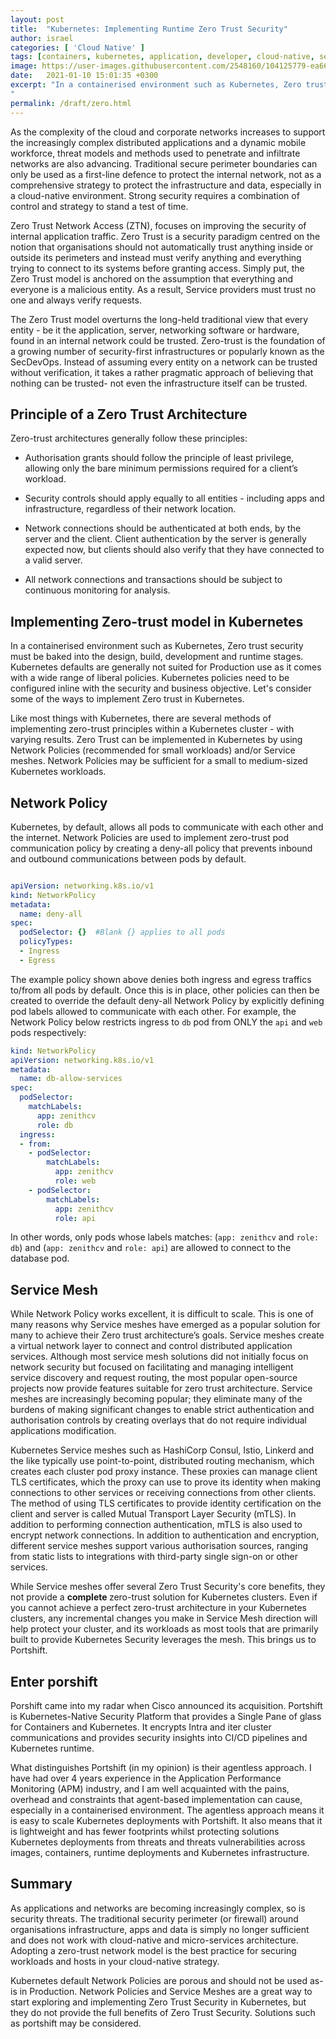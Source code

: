 ```yaml
---
layout: post
title:  "Kubernetes: Implementing Runtime Zero Trust Security"
author: israel
categories: [ 'Cloud Native' ]
tags: [containers, kubernetes, application, developer, cloud-native, security ]
image: https://user-images.githubusercontent.com/2548160/104125779-ea666400-5350-11eb-8986-333a1ff5662e.png
date:   2021-01-10 15:01:35 +0300
excerpt: "In a containerised environment such as Kubernetes, Zero trust security must be baked into the design, build, development and runtime stages. Kubernetes defaults are generally not suited for Production use as it comes with a wide range of liberal policies...
"
permalink: /draft/zero.html
---
```


As the complexity of the cloud and corporate networks increases to support the increasingly complex distributed applications and a dynamic mobile workforce,  threat models and methods used to penetrate and infiltrate networks are also advancing. Traditional secure perimeter boundaries can only be used as a first-line defence to protect the internal network, not as a comprehensive strategy to protect the infrastructure and data, especially in a cloud-native environment. Strong security requires a combination of control and strategy to stand a test of time. 

Zero Trust Network Access (ZTN), focuses on improving the security of internal application traffic. Zero Trust is a security paradigm centred on the notion that organisations should not automatically trust anything inside or outside its perimeters and instead must verify anything and everything trying to connect to its systems before granting access. Simply put, the Zero Trust model is anchored on the assumption that everything and everyone is a malicious entity. As a result, Service providers must trust no one and always verify requests. 

The Zero Trust model overturns the long-held traditional view that every entity - be it the application, server, networking software or hardware,  found in an internal network could be trusted. Zero-trust is the foundation of a growing number of security-first infrastructures or popularly known as the SecDevOps. Instead of assuming every entity on a network can be trusted without verification, it takes a rather pragmatic approach of believing that nothing can be trusted- not even the infrastructure itself can be trusted.
## Principle of a Zero Trust Architecture 

Zero-trust architectures generally follow these principles:

- Authorisation grants should follow the principle of least privilege, allowing only the bare minimum permissions required for a client’s workload.

- Security controls should apply equally to all entities - including apps and infrastructure, regardless of their network location.

- Network connections should be authenticated at both ends, by the server and the client. Client authentication by the server is generally expected now, but clients should also verify that they have connected to a valid server. 

- All network connections and transactions should be subject to continuous monitoring for analysis. 

## Implementing Zero-trust model in Kubernetes

In a containerised environment such as Kubernetes, Zero trust security must be baked into the design, build, development and runtime stages. Kubernetes defaults are generally not suited for Production use as it comes with a wide range of liberal policies. Kubernetes policies need to be configured inline with the security and business objective. Let's consider some of the ways to implement Zero trust in Kubernetes.

Like most things with Kubernetes, there are several methods of implementing zero-trust principles within a Kubernetes cluster - with varying results. Zero Trust can be implemented in Kubernetes by using Network Policies (recommended for small workloads) and/or Service meshes. Network Policies may be sufficient for a small to medium-sized Kubernetes workloads.

## Network Policy

Kubernetes, by default, allows all pods to communicate with each other and the internet.  Network Policies are used to implement zero-trust pod communication policy by creating a deny-all policy that prevents inbound and outbound communications between pods by default.

```yaml 

apiVersion: networking.k8s.io/v1 
kind: NetworkPolicy 
metadata:   
  name: deny-all 
spec:   
  podSelector: {}  #Blank {} applies to all pods  
  policyTypes:   
  - Ingress   
  - Egress

```

The example policy shown above denies both ingress and egress traffics to/from all pods by default. Once this is in place, other policies can then be created to override the default deny-all Network Policy by explicitly defining pod labels allowed to communicate with each other. For example, the Network Policy below restricts ingress to `db` pod from ONLY the `api` and `web` pods respectively:


```yaml
kind: NetworkPolicy
apiVersion: networking.k8s.io/v1
metadata:
  name: db-allow-services
spec:
  podSelector:
    matchLabels:
      app: zenithcv
      role: db
  ingress:
  - from:
    - podSelector:
        matchLabels:
          app: zenithcv
          role: web
    - podSelector:
        matchLabels:
          app: zenithcv
          role: api
```

In other words, only pods whose labels matches: (`app: zenithcv` and `role: db`) and (`app: zenithcv` and `role: api`) are allowed to connect to the database pod. 

## Service Mesh

While Network Policy works excellent, it is difficult to scale. This is one of many reasons why Service meshes have emerged as a popular solution for many to achieve their Zero trust architecture’s goals. Service meshes create a virtual network layer to connect and control distributed application services. Although most service mesh solutions did not initially focus on network security but focused on facilitating and managing intelligent service discovery and request routing, the most popular open-source projects now provide features suitable for zero trust architecture. Service meshes are increasingly becoming popular; they eliminate many of the burdens of making significant changes to enable strict authentication and authorisation controls by creating overlays that do not require individual applications modification.

Kubernetes Service meshes such as HashiCorp Consul, Istio, Linkerd and the like typically use point-to-point, distributed routing mechanism, which creates each cluster pod proxy instance. These proxies can manage client TLS certificates, which the proxy can use to prove its identity when making connections to other services or receiving connections from other clients. The method of using TLS certificates to provide identity certification on the client and server is called Mutual Transport Layer Security (mTLS). In addition to performing connection authentication, mTLS is also used to encrypt network connections.
In addition to authentication and encryption, different service meshes support various authorisation sources, ranging from static lists to integrations with third-party single sign-on or other services.

While Service meshes offer several Zero Trust Security's core benefits, they not provide a <strong> complete </strong> zero-trust solution for Kubernetes clusters. Even if you cannot achieve a perfect zero-trust architecture in your Kubernetes clusters, any incremental changes you make in Service Mesh direction will help protect your cluster, and its workloads as most tools that are primarily built to provide Kubernetes Security leverages the mesh. This brings us to Portshift.
## Enter porshift

Porshift came into my radar when Cisco announced its acquisition. Portshift is Kubernetes-Native Security Platform that provides a Single Pane of glass for Containers and Kubernetes. It encrypts Intra and iter cluster communications and provides security insights into CI/CD pipelines and Kubernetes runtime. 

What distinguishes Portshift (in my opinion) is their agentless approach. I have had over 4 years experience in the Application Performance Monitoring (APM) industry, and I am well acquainted with the pains, overhead and constraints that agent-based implementation can cause, especially in a containerised environment. 
The agentless approach means it is easy to scale Kubernetes deployments with Portshift. It also means that it is lightweight and has fewer footprints whilst protecting solutions Kubernetes deployments from threats and threats vulnerabilities across images, containers, runtime deployments and Kubernetes infrastructure.
## Summary

As applications and networks are becoming increasingly complex, so is security threats. The traditional security perimeter (or firewall) around organisations infrastructure, apps and data is simply no longer sufficient and does not work with cloud-native and micro-services architecture. Adopting a zero-trust network model is the best practice for securing workloads and hosts in your cloud-native strategy.

Kubernetes default Network Policies are porous and should not be used as-is in Production. Network Policies and Service Meshes are a great way to start exploring and implementing Zero Trust Security in Kubernetes, but they do not provide the full benefits of Zero Trust Security. Solutions such as portshift may be considered.
